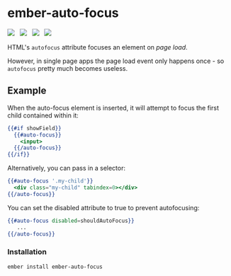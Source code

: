 # ember-auto-focus

<a href="http://emberobserver.com/addons/ember-auto-focus"><img src="http://emberobserver.com/badges/ember-auto-focus.svg"></a> &nbsp; <a href="https://david-dm.org/zestia/ember-auto-focus#badge-embed"><img src="https://david-dm.org/zestia/ember-auto-focus.svg"></a> &nbsp; <a href="https://david-dm.org/zestia/ember-auto-focus#dev-badge-embed"><img src="https://david-dm.org/zestia/ember-auto-focus/dev-status.svg"></a> &nbsp; <a href="http://travis-ci.org/zestia/ember-auto-focus"><img src="https://travis-ci.org/zestia/ember-auto-focus.svg?branch=master"></a>

HTML's `autofocus` attribute focuses an element on _page load_.

However, in single page apps the page load event only happens once - so `autofocus` pretty much becomes useless.

## Example

When the auto-focus element is inserted, it will attempt to focus the first child contained within it:

```handlebars
{{#if showField}}
  {{#auto-focus}}
    <input>
  {{/auto-focus}}
{{/if}}
```
Alternatively, you can pass in a selector:

```handlebars
{{#auto-focus '.my-child'}}
  <div class="my-child" tabindex=0></div>
{{/auto-focus}}
```

You can set the disabled attribute to true to prevent autofocusing:

```handlebars
{{#auto-focus disabled=shouldAutoFocus}}
   ...
{{/auto-focus}}
```

### Installation
```
ember install ember-auto-focus
```

